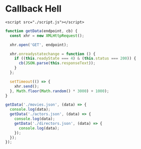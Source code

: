 <!DOCTYPE html>
<html lang="en">
  <head>
    <meta charset="UTF-8" />
    <meta http-equiv="X-UA-Compatible" content="IE=edge" />
    <meta name="viewport" content="width=device-width, initial-scale=1.0" />
    <title>Callback Hell</title>
  </head>
  <body>
    <h1>Callback Hell</h1>

    <script src="./script.js"></script>
  </body>
</html>

```js
function getData(endpoint, cb) {
  const xhr = new XMLHttpRequest();

  xhr.open('GET', endpoint);

  xhr.onreadystatechange = function () {
    if ((this.readyState === 4) & (this.status === 200)) {
      cb(JSON.parse(this.responseText));
    }
  };

  setTimeout(() => {
    xhr.send();
  }, Math.floor(Math.random() * 3000) + 1000);
}

getData('./movies.json', (data) => {
  console.log(data);
  getData('./actors.json', (data) => {
    console.log(data);
    getData('./directors.json', (data) => {
      console.log(data);
    });
  });
});
